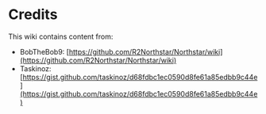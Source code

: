 # Credits

This wiki contains content from:

* BobTheBob9: [https://github.com/R2Northstar/Northstar/wiki](https://github.com/R2Northstar/Northstar/wiki)
* Taskinoz: [https://gist.github.com/taskinoz/d68fdbc1ec0590d8fe61a85edbb9c44e](https://gist.github.com/taskinoz/d68fdbc1ec0590d8fe61a85edbb9c44e)
